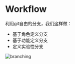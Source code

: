 Workflow
==========================

利用git自由的分支，我们这样做：

* 基于角色定义分支
* 基于功能定义分支
* 定义实验性分支

![branching](http://raw.github.com/layerssss/myslides/trigitorious/1-git/2-work-flow/branching.png)